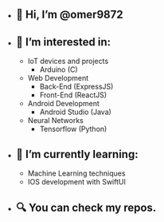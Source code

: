 - 👋 Hi, I’m @omer9872
  -
- 👀 I’m interested in:
  -
  
    - IoT devices and projects
      - Arduino (C)
    - Web Development
      - Back-End (ExpressJS)
      - Front-End (ReactJS)
    - Android Development
      - Android Studio (Java)
    - Neural Networks
      - Tensorflow (Python)
    
- 📗 I’m currently learning:
  -
  
  - Machine Learning techniques
  - IOS development with SwiftUI
  
- 🔍 You can check my repos.
  -

<!---
omer9872/omer9872 is a ✨ special ✨ repository because its `README.md` (this file) appears on your GitHub profile.
You can click the Preview link to take a look at your changes.
--->
